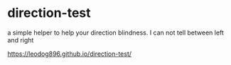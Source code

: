 # direction-test

a simple helper to help your direction blindness. I can not tell between left and right

https://leodog896.github.io/direction-test/